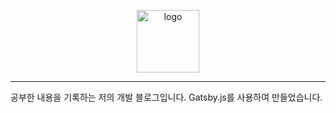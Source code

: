 <p align="center"><img src="https://user-images.githubusercontent.com/41765537/87757787-3626cd80-c846-11ea-8c0a-a084a265492f.png" alt="logo" width="100"/></p>
<hr/>
공부한 내용을 기록하는 저의 개발 블로그입니다.
Gatsby.js를 사용하여 만들었습니다.
